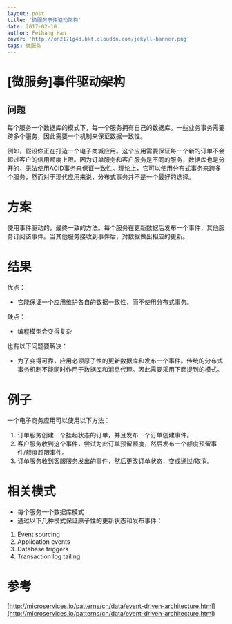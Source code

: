 ```yaml
---
layout: post
title: '微服务事件驱动架构'
date: 2017-02-10
author: Feihang Han
cover: 'http://on2171g4d.bkt.clouddn.com/jekyll-banner.png'
tags: 微服务
---
```


# \[微服务\]事件驱动架构

## 问题

每个服务一个数据库的模式下，每一个服务拥有自己的数据库。一些业务事务需要跨多个服务，因此需要一个机制来保证数据一致性。

例如，假设你正在打造一个电子商城应用。这个应用需要保证每一个新的订单不会超过客户的信用额度上限。因为订单服务和客户服务是不同的服务，数据库也是分开的，无法使用ACID事务来保证一致性。理论上，它可以使用分布式事务来跨多个服务，然而对于现代应用来说，分布式事务并不是一个最好的选择。

# 方案

使用事件驱动的，最终一致的方法。每个服务在更新数据后发布一个事件，其他服务订阅该事件。当其他服务接收到事件后，对数据做出相应的更新。

# 结果

优点：

* 它能保证一个应用维护各自的数据一致性，而不使用分布式事务。

缺点：

* 编程模型会变得复杂

也有以下问题要解决：

* 为了变得可靠，应用必须原子性的更新数据库和发布一个事件。传统的分布式事务机制不能同时作用于数据库和消息代理。因此需要采用下面提到的模式。

# 例子

一个电子商务应用可以使用以下方法：

1. 订单服务创建一个挂起状态的订单，并且发布一个订单创建事件。
2. 客户服务收到这个事件，尝试为此订单预留额度，然后发布一个额度预留事件/额度超限事件。
3. 订单服务收到客服服务发出的事件，然后更改订单状态，变成通过/取消。

# 相关模式

* 每个服务一个数据库模式
* 通过以下几种模式保证原子性的更新状态和发布事件：



1. Event sourcing
2. Application events
3. Database triggers
4. Transaction log tailing

# 参考

[http://microservices.io/patterns/cn/data/event-driven-architecture.html](http://microservices.io/patterns/cn/data/event-driven-architecture.html)

